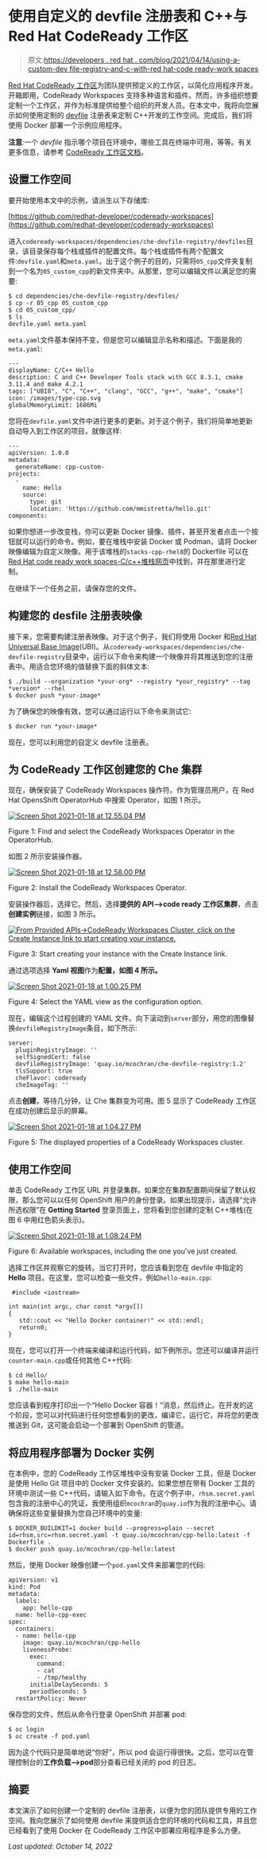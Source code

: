 # 使用自定义的 devfile 注册表和 C++与 Red Hat CodeReady 工作区

> 原文:[https://developers . red hat . com/blog/2021/04/14/using-a-custom-dev file-registry-and-c-with-red hat-code ready-work spaces](https://developers.redhat.com/blog/2021/04/14/using-a-custom-devfile-registry-and-c-with-red-hat-codeready-workspaces)

[Red Hat CodeReady 工作区](/products/codeready-workspaces/overview)为团队提供预定义的工作区，以简化应用程序开发。开箱即用，CodeReady Workspaces 支持多种语言和插件。然而，许多组织想要定制一个工作区，并作为标准提供给整个组织的开发人员。在本文中，我将向您展示如何使用定制的 [devfile](/blog/2019/12/09/codeready-workspaces-devfile-demystified/) 注册表来定制 C++开发的工作空间。完成后，我们将使用 Docker 部署一个示例应用程序。

**注意**:一个 *devfile* 指示哪个项目在环境中，哪些工具在终端中可用，等等。有关更多信息，请参考 [CodeReady 工作区文档](https://access.redhat.com/documentation/en-us/red_hat_codeready_workspaces/2.5/html/administration_guide/customizing-the-registries_crw#running-custom-registries_crw)。

## 设置工作空间

要开始使用本文中的示例，请派生以下存储库:

[https://github.com/redhat-developer/codeready-workspaces](https://github.com/redhat-developer/codeready-workspaces)

进入`codeready-workspaces/dependencies/che-devfile-registry/devfiles`目录，该目录保存每个栈或插件的配置文件。每个栈或插件有两个配置文件:`devfile.yaml`和`meta.yaml`。出于这个例子的目的，只需将`05_cpp`文件夹复制到一个名为`05_custom_cpp`的新文件夹中。从那里，您可以编辑文件以满足您的需要:

```
$ cd dependencies/che-devfile-registry/devfiles/
$ cp -r 05_cpp 05_custom_cpp
$ cd 05_custom_cpp/
$ ls
devfile.yaml meta.yaml
```

`meta.yaml`文件基本保持不变，但是您可以编辑显示名称和描述。下面是我的`meta.yaml`:

```
---
displayName: C/C++ Hello
description: C and C++ Developer Tools stack with GCC 8.3.1, cmake 3.11.4 and make 4.2.1
tags: ["UBI8", "C", "C++", "clang", "GCC", "g++", "make", "cmake"]
icon: /images/type-cpp.svg
globalMemoryLimit: 1686Mi

```

您将在`devfile.yaml`文件中进行更多的更新。对于这个例子，我们将简单地更新自动导入到工作区的项目，就像这样:

```
---
apiVersion: 1.0.0
metadata:
  generateName: cpp-custom-
projects:
  -
    name: Hello
    source:
      type: git
      location: 'https://github.com/mmistretta/hello.git'
components:

```

如果你想进一步改变栈，你可以更新 Docker 镜像、插件，甚至开发者点击一个按钮就可以运行的命令。例如，要在堆栈中安装 Docker 或 Podman，请将 Docker 映像编辑为自定义映像。用于该堆栈的`stacks-cpp-rhel8`的 Dockerfile 可以在[Red Hat code ready work spaces-C/c++堆栈网页](https://catalog.redhat.com/software/containers/codeready-workspaces/stacks-cpp-rhel8/5cd5ee485a13467289f43501?container-tabs=dockerfile)中找到，并在那里进行定制。

在继续下一个任务之前，请保存您的文件。

## 构建您的 desfile 注册表映像

接下来，您需要构建注册表映像。对于这个例子，我们将使用 Docker 和[Red Hat Universal Base Image](https://www.redhat.com/en/blog/introducing-red-hat-universal-base-image)(UBI)。从`codeready-workspaces/dependencies/che-devfile-registry`目录中，运行以下命令来构建一个映像并将其推送到您的注册表中。用适合您环境的值替换下面的斜体文本:

```
$ ./build --organization *your-org* --registry *your_registry* --tag *version* --rhel
$ docker push *your-image*

```

为了确保您的映像有效，您可以通过运行以下命令来测试它:

```
$ docker run *your-image*

```

现在，您可以利用您的自定义 devfile 注册表。

## 为 CodeReady 工作区创建您的 Che 集群

现在，确保安装了 CodeReady Workspaces 操作符。作为管理员用户，在 Red Hat OpensShift OperatorHub 中搜索 Operator，如图 1 所示。

[![](../Images/09c863118ce00d89ef8e8f4c05b422ca.png "Screen Shot 2021-01-18 at 12.55.04 PM")](/sites/default/files/blog/2021/01/Screen-Shot-2021-01-18-at-12.55.04-PM-e1616760775160.png)

Figure 1: Find and select the CodeReady Workspaces Operator in the OperatorHub.

如图 2 所示安装操作器。

[![](../Images/f40541eb1dc709092f83e4b44cb5ac22.png "Screen Shot 2021-01-18 at 12.58.00 PM")](/sites/default/files/blog/2021/01/Screen-Shot-2021-01-18-at-12.58.00-PM-e1616760961701.png)

Figure 2: Install the CodeReady Workspaces Operator.

安装操作器后，选择它。然后，选择**提供的 API—>code ready 工作区集群**，点击**创建实例**链接，如图 3 所示。

[![From Provided APIs-&gt;CodeReady Workspaces Cluster, click on the Create Instance link to start creating your instance.](../Images/3dc6c5b00905f19d552048c979438e19.png "Screen Shot 2021-01-18 at 12.58.39 PM")](/sites/default/files/blog/2021/01/Screen-Shot-2021-01-18-at-12.58.39-PM-e1616766168176.png)

Figure 3: Start creating your instance with the Create Instance link.

通过选项选择 **Yaml 视图**作为**配置，如图 4 所示。**

[![](../Images/922b699cc5b2b40088459642a32ce687.png "Screen Shot 2021-01-18 at 1.00.25 PM")](/sites/default/files/blog/2021/01/Screen-Shot-2021-01-18-at-1.00.25-PM-e1616766270546.png)

Figure 4: Select the YAML view as the configuration option.

现在，编辑这个过程创建的 YAML 文件。向下滚动到`server`部分，用您的图像替换`devfileRegistryImage`条目，如下所示:

```
server:
  pluginRegistryImage: ''
  selfSignedCert: false
  devfileRegistryImage: 'quay.io/mcochran/che-devfile-registry:1.2'
  tlsSupport: true
  cheFlavor: codeready
  cheImageTag: ''

```

点击**创建**，等待几分钟，让 Che 集群变为可用。图 5 显示了 CodeReady 工作区在成功创建后显示的屏幕。

[![](../Images/d6395869dbfdaf17423c277d318b12d0.png "Screen Shot 2021-01-18 at 1.04.27 PM")](/sites/default/files/blog/2021/01/Screen-Shot-2021-01-18-at-1.04.27-PM-e1616766781687.png)

Figure 5: The displayed properties of a CodeReady Workspaces cluster.

## 使用工作空间

单击 CodeReady 工作区 URL 并登录集群。如果您在集群配置期间保留了默认权限，那么您可以以任何 OpenShift 用户的身份登录。如果出现提示，请选择“允许所选权限”在 **Getting Started** 登录页面上，您将看到您创建的定制 C++堆栈(在图 6 中用红色箭头表示)。

[![](../Images/9c3af6dc78039980974cf3c0d9766ff6.png "Screen Shot 2021-01-18 at 1.08.24 PM")](/sites/default/files/blog/2021/01/Screen-Shot-2021-01-18-at-1.08.24-PM-e1616767041385.png)

Figure 6: Available workspaces, including the one you've just created.

选择工作区并观察它的旋转。当它打开时，您应该看到您在 devfile 中指定的 **Hello** 项目。在这里，您可以检查一些文件，例如`hello-main.cpp`:

```
 #include <iostream>

int main(int argc, char const *argv[])
{
   std::cout << "Hello Docker container!" << std::endl;
   return0;
} 
```

现在，您可以打开一个终端来编译和运行代码，如下例所示。您还可以编译并运行`counter-main.cpp`或任何其他 C++代码:

```
$ cd Hello/
$ make hello-main
$ ./hello-main

```

您应该看到程序打印出一个“Hello Docker 容器！”消息，然后终止。在开发的这个阶段，您可以对代码进行任何您想看到的更改，编译它，运行它，并将您的更改推送到 Git，这可能会启动一个部署到 OpenShift 的管道。

## 将应用程序部署为 Docker 实例

在本例中，您的 CodeReady 工作区堆栈中没有安装 Docker 工具，但是 Docker 是使用 Hello Git 项目中的 Docker 文件安装的。如果您想在带有 Docker 工具的环境中测试一些 C++代码，请输入如下命令。在这个例子中，`rhsm.secret.yaml`包含我的注册中心的凭证，我使用组织`mcochran`的`quay.io`作为我的注册中心。请确保将这些变量替换为您自己环境中的变量:

```
$ DOCKER_BUILDKIT=1 docker build --progress=plain --secret id=rhsm,src=rhsm.secret.yaml -t quay.io/mcochran/cpp-hello:latest -f Dockerfile .
$ docker push quay.io/mcochran/cpp-hello:latest

```

然后，使用 Docker 映像创建一个`pod.yaml`文件来部署您的代码:

```
apiVersion: v1
kind: Pod
metadata:
  labels:
    app: hello-cpp
  name: hello-cpp-exec
spec:
  containers:
  - name: hello-cpp
    image: quay.io/mcochran/cpp-hello
    livenessProbe:
      exec:
        command:
        - cat
        - /tmp/healthy
      initialDelaySeconds: 5
      periodSeconds: 5
  restartPolicy: Never

```

保存您的文件，然后从命令行登录 OpenShift 并部署 pod:

```
$ oc login
$ oc create -f pod.yaml

```

因为这个代码只是简单地说“你好”，所以 pod 会运行得很快。之后，您可以在管理控制台的**工作负载—>pod**部分查看已经关闭的 pod 的日志。

## 摘要

本文演示了如何创建一个定制的 devfile 注册表，以便为您的团队提供专用的工作空间。我向您展示了如何使用 devfile 来提供适合您的环境的代码和工具，并且您已经看到了使用 Docker 在 CodeReady 工作区中部署应用程序是多么方便。

*Last updated: October 14, 2022*